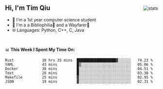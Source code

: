 <p>
<img src="https://github-readme-stats.vercel.app/api?username=qyxtim&show_icons=true&theme=onedark" alt="stats" align="right" style="padding-top:20px"/>
</p>

## Hi, I'm Tim Qiu

- 🔭 I'm a 1st year computer science student
- 🌱 I'm a a Bibliophilia📕 and a Wayfarer🚶
- 🌐 Languages: Python, C++, C, Java

<br>

📊 **This Week I Spent My Time On:**
<!--START_SECTION:waka-->

```text
Rust             10 hrs 35 mins  ██████████████████▓░░░░░░   74.23 %
YAML             43 mins         █▒░░░░░░░░░░░░░░░░░░░░░░░   05.06 %
Docker           38 mins         █░░░░░░░░░░░░░░░░░░░░░░░░   04.51 %
Text             28 mins         █░░░░░░░░░░░░░░░░░░░░░░░░   03.38 %
Makefile         25 mins         ▓░░░░░░░░░░░░░░░░░░░░░░░░   02.95 %
JSON             19 mins         ▓░░░░░░░░░░░░░░░░░░░░░░░░   02.31 %
```

<!--END_SECTION:waka-->
